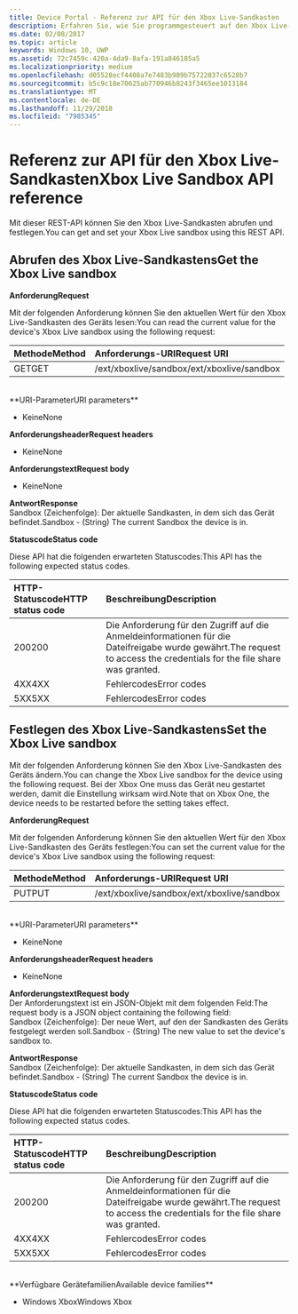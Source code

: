 ```yaml
---
title: Device Portal - Referenz zur API für den Xbox Live-Sandkasten
description: Erfahren Sie, wie Sie programmgesteuert auf den Xbox Live-Sandkasten zugreifen.
ms.date: 02/08/2017
ms.topic: article
keywords: Windows 10, UWP
ms.assetid: 72c7459c-420a-4da9-8afa-191a846185a5
ms.localizationpriority: medium
ms.openlocfilehash: d05528ecf4408a7e7483b909b75722037c6528b7
ms.sourcegitcommit: b5c9c18e70625ab770946b8243f3465ee1013184
ms.translationtype: MT
ms.contentlocale: de-DE
ms.lasthandoff: 11/29/2018
ms.locfileid: "7985345"
---
```

# <a name="xbox-live-sandbox-api-reference"></a><span data-ttu-id="f201f-104">Referenz zur API für den Xbox Live-Sandkasten</span><span class="sxs-lookup"><span data-stu-id="f201f-104">Xbox Live Sandbox API reference</span></span>   
<span data-ttu-id="f201f-105">Mit dieser REST-API können Sie den Xbox Live-Sandkasten abrufen und festlegen.</span><span class="sxs-lookup"><span data-stu-id="f201f-105">You can get and set your Xbox Live sandbox using this REST API.</span></span>

## <a name="get-the-xbox-live-sandbox"></a><span data-ttu-id="f201f-106">Abrufen des Xbox Live-Sandkastens</span><span class="sxs-lookup"><span data-stu-id="f201f-106">Get the Xbox Live sandbox</span></span>

**<span data-ttu-id="f201f-107">Anforderung</span><span class="sxs-lookup"><span data-stu-id="f201f-107">Request</span></span>**

<span data-ttu-id="f201f-108">Mit der folgenden Anforderung können Sie den aktuellen Wert für den Xbox Live-Sandkasten des Geräts lesen:</span><span class="sxs-lookup"><span data-stu-id="f201f-108">You can read the current value for the device's Xbox Live sandbox using the following request:</span></span>

<span data-ttu-id="f201f-109">Methode</span><span class="sxs-lookup"><span data-stu-id="f201f-109">Method</span></span>      | <span data-ttu-id="f201f-110">Anforderungs-URI</span><span class="sxs-lookup"><span data-stu-id="f201f-110">Request URI</span></span>
:------     | :-----
<span data-ttu-id="f201f-111">GET</span><span class="sxs-lookup"><span data-stu-id="f201f-111">GET</span></span> | <span data-ttu-id="f201f-112">/ext/xboxlive/sandbox</span><span class="sxs-lookup"><span data-stu-id="f201f-112">/ext/xboxlive/sandbox</span></span>
<br />
**<span data-ttu-id="f201f-113">URI-Parameter</span><span class="sxs-lookup"><span data-stu-id="f201f-113">URI parameters</span></span>**

- <span data-ttu-id="f201f-114">Keine</span><span class="sxs-lookup"><span data-stu-id="f201f-114">None</span></span>

**<span data-ttu-id="f201f-115">Anforderungsheader</span><span class="sxs-lookup"><span data-stu-id="f201f-115">Request headers</span></span>**

- <span data-ttu-id="f201f-116">Keine</span><span class="sxs-lookup"><span data-stu-id="f201f-116">None</span></span>

**<span data-ttu-id="f201f-117">Anforderungstext</span><span class="sxs-lookup"><span data-stu-id="f201f-117">Request body</span></span>**

- <span data-ttu-id="f201f-118">Keine</span><span class="sxs-lookup"><span data-stu-id="f201f-118">None</span></span>

**<span data-ttu-id="f201f-119">Antwort</span><span class="sxs-lookup"><span data-stu-id="f201f-119">Response</span></span>**   
<span data-ttu-id="f201f-120">Sandbox (Zeichenfolge): Der aktuelle Sandkasten, in dem sich das Gerät befindet.</span><span class="sxs-lookup"><span data-stu-id="f201f-120">Sandbox - (String) The current Sandbox the device is in.</span></span>   

**<span data-ttu-id="f201f-121">Statuscode</span><span class="sxs-lookup"><span data-stu-id="f201f-121">Status code</span></span>**

<span data-ttu-id="f201f-122">Diese API hat die folgenden erwarteten Statuscodes:</span><span class="sxs-lookup"><span data-stu-id="f201f-122">This API has the following expected status codes.</span></span>

<span data-ttu-id="f201f-123">HTTP-Statuscode</span><span class="sxs-lookup"><span data-stu-id="f201f-123">HTTP status code</span></span>      | <span data-ttu-id="f201f-124">Beschreibung</span><span class="sxs-lookup"><span data-stu-id="f201f-124">Description</span></span>
:------     | :-----
<span data-ttu-id="f201f-125">200</span><span class="sxs-lookup"><span data-stu-id="f201f-125">200</span></span> | <span data-ttu-id="f201f-126">Die Anforderung für den Zugriff auf die Anmeldeinformationen für die Dateifreigabe wurde gewährt.</span><span class="sxs-lookup"><span data-stu-id="f201f-126">The request to access the credentials for the file share was granted.</span></span>
<span data-ttu-id="f201f-127">4XX</span><span class="sxs-lookup"><span data-stu-id="f201f-127">4XX</span></span> | <span data-ttu-id="f201f-128">Fehlercodes</span><span class="sxs-lookup"><span data-stu-id="f201f-128">Error codes</span></span>
<span data-ttu-id="f201f-129">5XX</span><span class="sxs-lookup"><span data-stu-id="f201f-129">5XX</span></span> | <span data-ttu-id="f201f-130">Fehlercodes</span><span class="sxs-lookup"><span data-stu-id="f201f-130">Error codes</span></span>

## <a name="set-the-xbox-live-sandbox"></a><span data-ttu-id="f201f-131">Festlegen des Xbox Live-Sandkastens</span><span class="sxs-lookup"><span data-stu-id="f201f-131">Set the Xbox Live sandbox</span></span>
<span data-ttu-id="f201f-132">Mit der folgenden Anforderung können Sie den Xbox Live-Sandkasten des Geräts ändern.</span><span class="sxs-lookup"><span data-stu-id="f201f-132">You can change the Xbox Live sandbox for the device using the following request.</span></span> <span data-ttu-id="f201f-133">Bei der Xbox One muss das Gerät neu gestartet werden, damit die Einstellung wirksam wird.</span><span class="sxs-lookup"><span data-stu-id="f201f-133">Note that on Xbox One, the device needs to be restarted before the setting takes effect.</span></span>

**<span data-ttu-id="f201f-134">Anforderung</span><span class="sxs-lookup"><span data-stu-id="f201f-134">Request</span></span>**

<span data-ttu-id="f201f-135">Mit der folgenden Anforderung können Sie den aktuellen Wert für den Xbox Live-Sandkasten des Geräts festlegen:</span><span class="sxs-lookup"><span data-stu-id="f201f-135">You can set the current value for the device's Xbox Live sandbox using the following request:</span></span>

<span data-ttu-id="f201f-136">Methode</span><span class="sxs-lookup"><span data-stu-id="f201f-136">Method</span></span>      | <span data-ttu-id="f201f-137">Anforderungs-URI</span><span class="sxs-lookup"><span data-stu-id="f201f-137">Request URI</span></span>
:------     | :-----
<span data-ttu-id="f201f-138">PUT</span><span class="sxs-lookup"><span data-stu-id="f201f-138">PUT</span></span> | <span data-ttu-id="f201f-139">/ext/xboxlive/sandbox</span><span class="sxs-lookup"><span data-stu-id="f201f-139">/ext/xboxlive/sandbox</span></span>
<br />
**<span data-ttu-id="f201f-140">URI-Parameter</span><span class="sxs-lookup"><span data-stu-id="f201f-140">URI parameters</span></span>**

- <span data-ttu-id="f201f-141">Keine</span><span class="sxs-lookup"><span data-stu-id="f201f-141">None</span></span>

**<span data-ttu-id="f201f-142">Anforderungsheader</span><span class="sxs-lookup"><span data-stu-id="f201f-142">Request headers</span></span>**

- <span data-ttu-id="f201f-143">Keine</span><span class="sxs-lookup"><span data-stu-id="f201f-143">None</span></span>

**<span data-ttu-id="f201f-144">Anforderungstext</span><span class="sxs-lookup"><span data-stu-id="f201f-144">Request body</span></span>**   
<span data-ttu-id="f201f-145">Der Anforderungstext ist ein JSON-Objekt mit dem folgenden Feld:</span><span class="sxs-lookup"><span data-stu-id="f201f-145">The request body is a JSON object containing the following field:</span></span>   
<span data-ttu-id="f201f-146">Sandbox (Zeichenfolge): Der neue Wert, auf den der Sandkasten des Geräts festgelegt werden soll.</span><span class="sxs-lookup"><span data-stu-id="f201f-146">Sandbox - (String) The new value to set the device's sandbox to.</span></span>

**<span data-ttu-id="f201f-147">Antwort</span><span class="sxs-lookup"><span data-stu-id="f201f-147">Response</span></span>**   
<span data-ttu-id="f201f-148">Sandbox (Zeichenfolge): Der aktuelle Sandkasten, in dem sich das Gerät befindet.</span><span class="sxs-lookup"><span data-stu-id="f201f-148">Sandbox - (String) The current Sandbox the device is in.</span></span>   

**<span data-ttu-id="f201f-149">Statuscode</span><span class="sxs-lookup"><span data-stu-id="f201f-149">Status code</span></span>**

<span data-ttu-id="f201f-150">Diese API hat die folgenden erwarteten Statuscodes:</span><span class="sxs-lookup"><span data-stu-id="f201f-150">This API has the following expected status codes.</span></span>

<span data-ttu-id="f201f-151">HTTP-Statuscode</span><span class="sxs-lookup"><span data-stu-id="f201f-151">HTTP status code</span></span>      | <span data-ttu-id="f201f-152">Beschreibung</span><span class="sxs-lookup"><span data-stu-id="f201f-152">Description</span></span>
:------     | :-----
<span data-ttu-id="f201f-153">200</span><span class="sxs-lookup"><span data-stu-id="f201f-153">200</span></span> | <span data-ttu-id="f201f-154">Die Anforderung für den Zugriff auf die Anmeldeinformationen für die Dateifreigabe wurde gewährt.</span><span class="sxs-lookup"><span data-stu-id="f201f-154">The request to access the credentials for the file share was granted.</span></span>
<span data-ttu-id="f201f-155">4XX</span><span class="sxs-lookup"><span data-stu-id="f201f-155">4XX</span></span> | <span data-ttu-id="f201f-156">Fehlercodes</span><span class="sxs-lookup"><span data-stu-id="f201f-156">Error codes</span></span>
<span data-ttu-id="f201f-157">5XX</span><span class="sxs-lookup"><span data-stu-id="f201f-157">5XX</span></span> | <span data-ttu-id="f201f-158">Fehlercodes</span><span class="sxs-lookup"><span data-stu-id="f201f-158">Error codes</span></span>

<br />
**<span data-ttu-id="f201f-159">Verfügbare Gerätefamilien</span><span class="sxs-lookup"><span data-stu-id="f201f-159">Available device families</span></span>**

* <span data-ttu-id="f201f-160">Windows Xbox</span><span class="sxs-lookup"><span data-stu-id="f201f-160">Windows Xbox</span></span>


